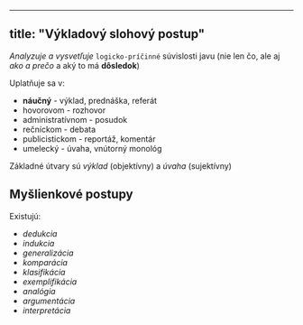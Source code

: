 
---
title: "Výkladový slohový postup"
---

*Analyzuje a vysvetľuje* `logicko-príčinné` súvislosti javu (nie len čo, ale aj *ako a prečo* a aký to má **dôsledok**)

Uplatňuje sa v:
- **náučný** - výklad, prednáška, referát
- hovorovom - rozhovor
- administratívnom - posudok
- rečníckom - debata
- publicistickom - reportáž, komentár
- umelecký - úvaha, vnútorný monológ

Základné útvary sú *výklad* (objektívny) a *úvaha* (sujektívny)

## Myšlienkové postupy

Existujú:
- *dedukcia*
- *indukcia*
- *generalizácia*
- *komparácia*
- *klasifikácia*
- *exemplifikácia*
- *analógia*
- *argumentácia*
- *interpretácia*
